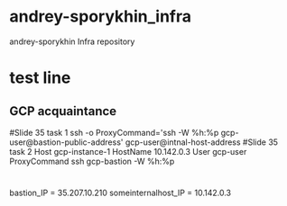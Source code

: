 # andrey-sporykhin_infra
andrey-sporykhin Infra repository
# test line
## GCP acquaintance
#Slide 35 task 1
ssh -o ProxyCommand='ssh -W %h:%p gcp-user@bastion-public-address' gcp-user@intnal-host-address
#Slide 35 task 2
Host gcp-instance-1
 HostName 10.142.0.3
  User gcp-user
  ProxyCommand ssh gcp-bastion -W %h:%p
#
bastion_IP = 35.207.10.210
someinternalhost_IP = 10.142.0.3
 
